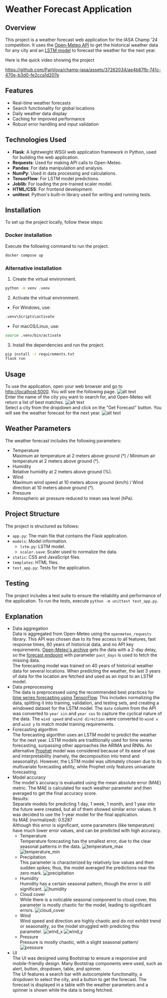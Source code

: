 # Weather Forecast Application

## Overview
This project is a weather forecast web application for the IASA Champ '24 competition. It uses the [Open-Meteo API](https://github.com/open-meteo/open-meteo) to get the historical weather data for any city and an [LSTM model](https://www.tensorflow.org/api_docs/python/tf/keras/layers/LSTM) to forecast the weather for the next year.

Here is the quick video showing the project

https://github.com/PanVova/champ-iasa/assets/37262034/ae4b87fb-741c-470e-b3d0-fe2cca1d207e

## Features
- Real-time weather forecasts
- Search functionality for global locations
- Daily weather data display
- Caching for improved performance
- Robust error handling and input validation

## Technologies Used
- **Flask**: A lightweight WSGI web application framework in Python, used for building the web application.
- **Requests**: Used for making API calls to Open-Meteo.
- **Pandas**: For data manipulation and analysis.
- **NumPy**: Used in data processing and calculations.
- **TensorFlow**: For LSTM model predictions.
- **Joblib**: For loading the pre-trained scaler model.
- **HTML/CSS**: For frontend development.
- **unittest**: Python's built-in library used for writing and running tests.

## Installation
To set up the project locally, follow these steps:
### Docker installation
Execute the following command to run the project.
```bash
docker compose up
```
### Alternative installation
1. Create the virtual environment.
```bash
python -m venv .venv
```
2. Activate the virtual environment.
- For Windows, use:
```bash
.venv\Scripts\activate
```
- For macOS/Linux, use:
```bash
source .venv/bin/activate
```
3. Install the dependencies and run the project.
```bash
pip install -r requirements.txt
flask run
```

## Usage
To use the application, open your web browser and go to [http://localhost:5000](http://localhost:5000). You will see the following page.
![alt text](docs/usage_1.png)  
Enter the name of the city you want to search for, and Open-Meteo will return a list of best matches.
![alt text](docs/usage_2.png)  
Select a city from the dropdown and click on the "Get Forecast" button. You will see the weather forecast for the next year.
![alt text](docs/usage_3.png)  

## Weather Parameters
The weather forecast includes the following parameters:
- Temperature  
Maximum air temperature at 2 meters above ground (°) / Minimum air temperature at 2 meters above ground (°).
- Humidity  
Relative humidity at 2 meters above ground (%).
- Wind  
Maximum wind speed at 10 meters above ground (km/h) / Wind direction at 10 meters above ground (°).
- Pressure  
Atmospheric air pressure reduced to mean sea level (hPa).

## Project Structure
The project is structured as follows:
- `app.py`: The main file that contains the Flask application.
- `models`: Model information.
  - `lstm.py`: LSTM model.
  - `scaler.save`: Scaler used to normalize the data.
- `static`: CSS and JavaScript files.
- `templates`: HTML files.
- `test_app.py`: Tests for the application.

## Testing
The project includes a test suite to ensure the reliability and performance of the application. To run the tests, execute `python -m unittest test_app.py`.

## Explanation
- Data aggregation  
Data is aggregated from Open-Meteo using the `openmeteo_requests` library. This API was chosen due to its free access to all features, fast response times, 80 years of historical data, and no API key requirements. [Open-Meteo's archive](https://open-meteo.com/en/docs/historical-weather-api) gets the data with a 2-day delay, so the [forecast endpoint](https://open-meteo.com/en/docs) with parameter `past_days` is used to fetch the missing data.  
The forecasting model was trained on 40 years of historical weather data for several locations.
When predicting the weather, the last 3 years of data for the location are fetched and used as an input to an LSTM model.
- Data preprocessing  
The data is preprocessed using the recommended best practices for [time series forecasting using TensorFlow](https://www.tensorflow.org/tutorials/structured_data/time_series). This includes normalizing the data, splitting it into training, validation, and testing sets, and creating a windowed dataset for the LSTM model. The `date` column from the API was converted to `year sin` and `year cos` to capture the cyclical nature of the data. The `wind speed` and `wind direction` were converted to `wind x` and `wind y` to match model training requirements.
- Forecasting algorithm  
The forecasting algorithm uses an LSTM model to predict the weather for the next year. LSTM models are traditionally used for time series forecasting, surpassing other approaches like ARIMA and RNNs.
An alternative [Prophet](https://github.com/facebook/prophet) model was considered because of its ease of use and interpretability (namely, the decomposition into trend and seasonality). However, the LSTM model was ultimately chosen due to its multivariate forecasting ability, while Prophet only features univariate forecasting.
- Model accuracy  
The model's accuracy is evaluated using the mean absolute error (MAE) metric. The MAE is calculated for each weather parameter and then averaged to get the final accuracy score.  
Results:  
Separate models for predicting 1 day, 1 week, 1 month, and 1 year into the future were created, but all of them showed similar error values. It was decided to use the 1-year model for the final application.  
Its MAE (normalized): 0.5287  
Although this error is significant, some parameters (like temperature) have much lower error values, and can be predicted with high accuracy.  
  - Temperature  
Temperature forecasting has the smallest error, due to the clear seasonal patterns in the data.
![temperature_max](docs/temperature_max.png)
![temperature_min](docs/temperature_min.png)
  - Precipitation  
This parameter is characterized by relatively low values and then sudden spikes; thus, the model averaged the predictions near the zero mark.
![precipitation](docs/precipitation.png)
  - Humidity  
Humidity has a certain seasonal pattern, though the error is still significant.
![humidity](humidity.png)
  - Cloud cover  
While there is a noticable seasonal component to cloud cover, this parameter is mostly chaotic for the model, leading to significant errors.
![cloud_cover](docs/cloud_cover.png)
  - Wind  
Wind speed and direction are highly chaotic and do not exhibit trend or seasonality, so the model struggled with predicting this parameter.
![wind_x](docs/wind_x.png)
![wind_y](docs/wind_y.png)
  - Pressure  
Pressure is mostly chaotic, with a slight seasonal pattern/
![pressure](docs/pressure.png)
- UI  
The UI was designed using Bootstrap to ensure a responsive and mobile-friendly design. Many Bootstrap components were used, such as alert, button, dropdown, table, and spinner.  
The UI features a search bar with autocomplete functionality, a dropdown to select the city, and a button to get the forecast. The forecast is displayed in a table with the weather parameters and a spinner is shown while the data is being fetched.